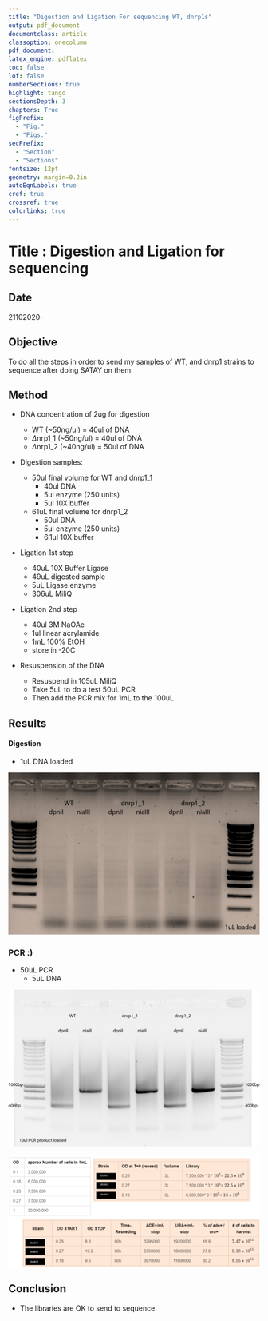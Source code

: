 ```yaml
---
title: "Digestion and Ligation For sequencing WT, dnrp1s"
output: pdf_document
documentclass: article
classoption: onecolumn
pdf_document:
latex_engine: pdflatex
toc: false
lof: false
numberSections: true
highlight: tango
sectionsDepth: 3
chapters: True
figPrefix:
  - "Fig."
  - "Figs."
secPrefix:
  - "Section"
  - "Sections"
fontsize: 12pt
geometry: margin=0.2in
autoEqnLabels: true
cref: true
crossref: true
colorlinks: true
---
```


# Title : Digestion and Ligation for sequencing 

## Date
21102020- 

## Objective

To do all the steps in order to send my samples of WT, and dnrp1 strains to sequence after doing SATAY on them. 



## Method

- DNA concentration of 2ug for digestion
    - WT (~50ng/ul) = 40ul of DNA
    - $\Delta$nrp1_1 (~50ng/ul) = 40ul of DNA
    - $\Delta$nrp1_2 (~40ng/ul) = 50ul of DNA
    
- Digestion samples:
    - 50ul final volume for WT and dnrp1_1
        - 40ul DNA
        - 5ul enzyme (250 units)
        - 5ul 10X buffer 
    - 61uL final volume for dnrp1_2
        - 50ul DNA
        - 5ul enzyme (250 units)
        - 6.1ul 10X buffer 

- Ligation 1st step
  - 40uL 10X Buffer Ligase 
  - 49uL digested sample
  - 5uL Ligase enzyme
  - 306uL MiliQ 

- Ligation 2nd step
  - 40ul 3M NaOAc
  - 1ul linear acrylamide
  - 1mL 100% EtOH
  - store in -20C

- Resuspension of the DNA
  - Resuspend in 105uL MiliQ
  - Take 5uL to do a test 50uL PCR 
  - Then add the PCR mix for 1mL to the 100uL
## Results

#### Digestion

- 1uL DNA loaded

![](../images/22102020-digestion-samples-to-send-to-sequence-WT-dnrp1.png)



### PCR :)

- 50uL PCR
  - 5uL DNA 

![](../images/24102020-all-strains-50ul-PCR-succesful2sequencing.png)

![](../images/24102020-summary-of-the-library.png)

## Conclusion

- The libraries are OK to send to sequence. 